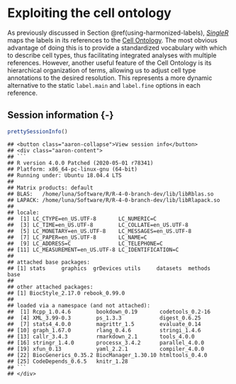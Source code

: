 # Exploiting the cell ontology

<script>
document.addEventListener("click", function (event) {
    if (event.target.classList.contains("aaron-collapse")) {
        event.target.classList.toggle("active");
        var content = event.target.nextElementSibling;
        if (content.style.display === "block") {
            content.style.display = "none";
        } else {
            content.style.display = "block";
        }
    }
})
</script>

<style>
.aaron-collapse {
  background-color: #eee;
  color: #444;
  cursor: pointer;
  padding: 18px;
  width: 100%;
  border: none;
  text-align: left;
  outline: none;
  font-size: 15px;
}

.aaron-content {
  padding: 0 18px;
  display: none;
  overflow: hidden;
  background-color: #f1f1f1;
}
</style>

As previously discussed in Section \@ref(using-harmonized-labels),
*[SingleR](https://bioconductor.org/packages/3.12/SingleR)* maps the labels in its references to the [Cell Ontology](https://www.ebi.ac.uk/ols/ontologies/cl).
The most obvious advantage of doing this is to provide a standardized vocabulary with which to describe cell types,
thus facilitating integrated analyses with multiple references.
However, another useful feature of the Cell Ontology is its hierarchical organization of terms,
allowing us to adjust cell type annotations to the desired resolution.
This represents a more dynamic alternative to the static `label.main` and `label.fine` options in each reference.

## Session information {-}


```r
prettySessionInfo()
```

```
## <button class="aaron-collapse">View session info</button>
## <div class="aaron-content">
## ```
## R version 4.0.0 Patched (2020-05-01 r78341)
## Platform: x86_64-pc-linux-gnu (64-bit)
## Running under: Ubuntu 18.04.4 LTS
## 
## Matrix products: default
## BLAS:   /home/luna/Software/R/R-4-0-branch-dev/lib/libRblas.so
## LAPACK: /home/luna/Software/R/R-4-0-branch-dev/lib/libRlapack.so
## 
## locale:
##  [1] LC_CTYPE=en_US.UTF-8       LC_NUMERIC=C              
##  [3] LC_TIME=en_US.UTF-8        LC_COLLATE=en_US.UTF-8    
##  [5] LC_MONETARY=en_US.UTF-8    LC_MESSAGES=en_US.UTF-8   
##  [7] LC_PAPER=en_US.UTF-8       LC_NAME=C                 
##  [9] LC_ADDRESS=C               LC_TELEPHONE=C            
## [11] LC_MEASUREMENT=en_US.UTF-8 LC_IDENTIFICATION=C       
## 
## attached base packages:
## [1] stats     graphics  grDevices utils     datasets  methods   base     
## 
## other attached packages:
## [1] BiocStyle_2.17.0 rebook_0.99.0   
## 
## loaded via a namespace (and not attached):
##  [1] Rcpp_1.0.4.6        bookdown_0.19       codetools_0.2-16   
##  [4] XML_3.99-0.3        ps_1.3.3            digest_0.6.25      
##  [7] stats4_4.0.0        magrittr_1.5        evaluate_0.14      
## [10] graph_1.67.0        rlang_0.4.6         stringi_1.4.6      
## [13] callr_3.4.3         rmarkdown_2.1       tools_4.0.0        
## [16] stringr_1.4.0       processx_3.4.2      parallel_4.0.0     
## [19] xfun_0.13           yaml_2.2.1          compiler_4.0.0     
## [22] BiocGenerics_0.35.2 BiocManager_1.30.10 htmltools_0.4.0    
## [25] CodeDepends_0.6.5   knitr_1.28         
## ```
## </div>
```
